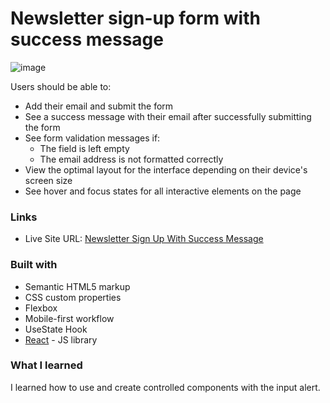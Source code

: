 # Newsletter sign-up form with success message

![image](https://github.com/user-attachments/assets/ae03a303-7b3e-447f-b2c4-bc3695e38282)


Users should be able to:

- Add their email and submit the form
- See a success message with their email after successfully submitting the form
- See form validation messages if:
  - The field is left empty
  - The email address is not formatted correctly
- View the optimal layout for the interface depending on their device's screen size
- See hover and focus states for all interactive elements on the page

### Links

- Live Site URL: [Newsletter Sign Up With Success Message](https://newsletter-sign-up-with-success-message-main-psi-ten.vercel.app/)

### Built with

- Semantic HTML5 markup
- CSS custom properties
- Flexbox
- Mobile-first workflow
- UseState Hook
- [React](https://reactjs.org/) - JS library

### What I learned

I learned how to use and create controlled components with the input alert.

